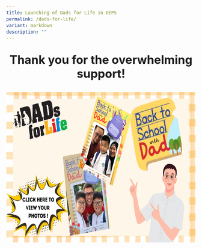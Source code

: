 ```yaml
---
title: Launching of Dads for Life in OEPS
permalink: /dads-for-life/
variant: markdown
description: ""
---
```

<p style="font-size:220%;" align="center"><b>Thank you for the overwhelming support!</b></p>

<a href="https://albumizr.com/a/Li8U"><img style="width:600px;height:400px;" alt="HTML tutorial" src="/images/poster2025.jpg"></a><br>

